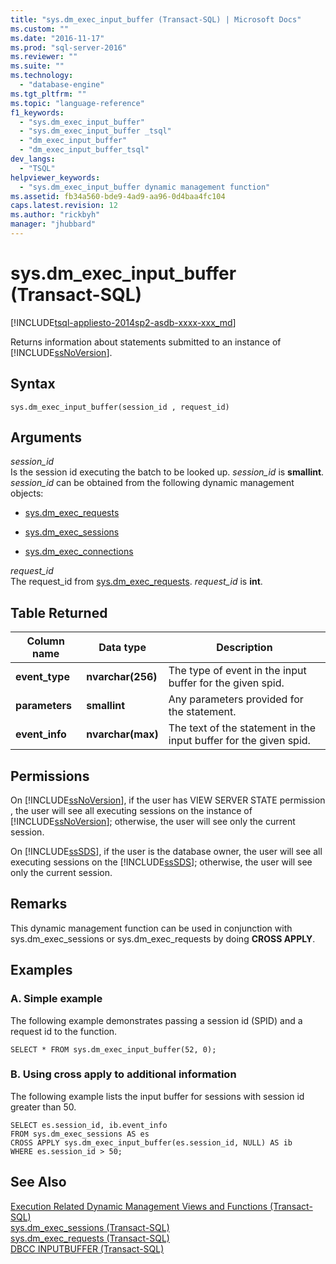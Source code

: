 ```yaml
---
title: "sys.dm_exec_input_buffer (Transact-SQL) | Microsoft Docs"
ms.custom: ""
ms.date: "2016-11-17"
ms.prod: "sql-server-2016"
ms.reviewer: ""
ms.suite: ""
ms.technology: 
  - "database-engine"
ms.tgt_pltfrm: ""
ms.topic: "language-reference"
f1_keywords: 
  - "sys.dm_exec_input_buffer"
  - "sys.dm_exec_input_buffer _tsql"
  - "dm_exec_input_buffer"
  - "dm_exec_input_buffer_tsql"
dev_langs: 
  - "TSQL"
helpviewer_keywords: 
  - "sys.dm_exec_input_buffer dynamic management function"
ms.assetid: fb34a560-bde9-4ad9-aa96-0d4baa4fc104
caps.latest.revision: 12
ms.author: "rickbyh"
manager: "jhubbard"
---
```

# sys.dm_exec_input_buffer (Transact-SQL)
[!INCLUDE[tsql-appliesto-2014sp2-asdb-xxxx-xxx_md](../../../relational-databases/reference/system-dynamic-management-views/includes/tsql-appliesto-2014sp2-asdb-xxxx-xxx-md.md)]

  Returns information about statements submitted to an instance of [!INCLUDE[ssNoVersion](../../../advanced-analytics/r-services/includes/ssnoversion-md.md)].  
  
## Syntax  
  
```  
sys.dm_exec_input_buffer(session_id , request_id)
```  
  
## Arguments  
*session_id*  
 Is the session id executing the batch to be looked up. *session_id* is **smallint**. *session_id* can be obtained from the following dynamic management objects:  
  
-   [sys.dm_exec_requests](../../../relational-databases/reference/system-dynamic-management-views/sys.dm-exec-requests-transact-sql.md)  
  
-   [sys.dm_exec_sessions](../../../relational-databases/reference/system-dynamic-management-views/sys.dm-exec-sessions-transact-sql.md)  
  
-   [sys.dm_exec_connections](../../../relational-databases/reference/system-dynamic-management-views/sys.dm-exec-connections-transact-sql.md)   
  
 *request_id*  
 The request_id from [sys.dm_exec_requests](../../../relational-databases/reference/system-dynamic-management-views/sys.dm-exec-requests-transact-sql.md). *request_id* is **int**.  
  
## Table Returned  
  
|Column name|Data type|Description|  
|-----------------|---------------|-----------------|  
|**event_type**|**nvarchar(256)**|The type of event in the input buffer for the given spid.|  
|**parameters**|**smallint**|Any parameters provided for the statement.|  
|**event_info**|**nvarchar(max)**|The text of the statement in the input buffer for the given spid.|  
  
## Permissions  
 On [!INCLUDE[ssNoVersion](../../../advanced-analytics/r-services/includes/ssnoversion-md.md)], if the user has VIEW SERVER STATE permission , the user will see all executing sessions on the instance of [!INCLUDE[ssNoVersion](../../../advanced-analytics/r-services/includes/ssnoversion-md.md)]; otherwise, the user will see only the current session.  
  
 On [!INCLUDE[ssSDS](../../../analysis-services/multidimensional-models/includes/sssds-md.md)], if the user is the database owner, the user will see all executing sessions on the [!INCLUDE[ssSDS](../../../analysis-services/multidimensional-models/includes/sssds-md.md)]; otherwise, the user will see only the current session.  
  
## Remarks  
 This dynamic management function can be used in conjunction with sys.dm_exec_sessions or sys.dm_exec_requests by doing **CROSS APPLY**.  
  
## Examples  
  
### A. Simple example  
 The following example demonstrates passing a session id (SPID) and a request id to the function.  
  
```  
SELECT * FROM sys.dm_exec_input_buffer(52, 0);   
```  
  
### B. Using cross apply to additional information  
 The following example lists the input buffer for sessions with session id greater than 50.  
  
```  
SELECT es.session_id, ib.event_info   
FROM sys.dm_exec_sessions AS es  
CROSS APPLY sys.dm_exec_input_buffer(es.session_id, NULL) AS ib  
WHERE es.session_id > 50;  
```  
  
## See Also  
 [Execution Related Dynamic Management Views and Functions &#40;Transact-SQL&#41;](../../../relational-databases/reference/system-dynamic-management-views/execution-related-dynamic-management-views-and-functions-transact-sql.md)   
 [sys.dm_exec_sessions &#40;Transact-SQL&#41;](../../../relational-databases/reference/system-dynamic-management-views/sys.dm-exec-sessions-transact-sql.md)   
 [sys.dm_exec_requests &#40;Transact-SQL&#41;](../../../relational-databases/reference/system-dynamic-management-views/sys.dm-exec-requests-transact-sql.md)   
 [DBCC INPUTBUFFER &#40;Transact-SQL&#41;](../../../t-sql/database-console-commands/dbcc-inputbuffer-transact-sql.md)  
  
  